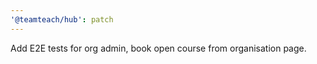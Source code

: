 ```yaml
---
'@teamteach/hub': patch
---
```


Add E2E tests for org admin, book open course from organisation page.

